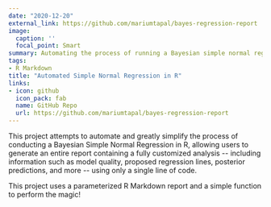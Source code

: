 ```yaml
---
date: "2020-12-20"
external_link: https://github.com/mariumtapal/bayes-regression-report
image:
  caption: ''
  focal_point: Smart
summary: Automating the process of running a Bayesian simple normal regression using parameterized R Markdown.
tags:
- R Markdown
title: "Automated Simple Normal Regression in R"
links:
- icon: github
  icon_pack: fab
  name: GitHub Repo
  url: https://github.com/mariumtapal/bayes-regression-report
---
```


This project attempts to automate and greatly simplify the process of conducting a Bayesian Simple Normal Regression in R, allowing users to generate an entire report containing a fully customized analysis -- including information such as model quality, proposed regression lines, posterior predictions, and more -- using only a single line of code.

This project uses a parameterized R Markdown report and a simple function to perform the magic! 
